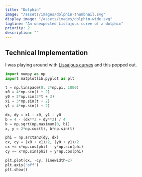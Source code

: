 ```yaml
---
title: "Dolphin"
image: "/assets/images/dolphin-thumbnail.svg"
display_image: "/assets/images/dolphin-wide.svg"
tagline: "An unexpected Lissajous curve of a dolphin"
priority: 2
description: ""
---
```




## Technical Implementation

I was playing around with <a href="https://en.wikipedia.org/wiki/Lissajous_curve" target="_blank">Lissajous curves</a> and this popped out. 


```python
import numpy as np
import matplotlib.pyplot as plt

t = np.linspace(0, 2*np.pi, 1000)
x0 = 4*np.sin(t + 2)
y0 = 2*np.sin(2*t + 3)
x1 = 3*np.sin(t + 2)
y1 = 4*np.sin(t + 2)

dx, dy = x1 - x0, y1 - y0
b = 4 - (dx**2 + dy**2) / 4
b = np.sqrt(np.maximum(0, b))
x, y = 2*np.cos(t), b*np.sin(t)

phi = np.arctan2(dy, dx)
cx, cy = (x0 + x1)/2, (y0 + y1)/2
cx += x*np.cos(phi) - y*np.sin(phi)
cy += x*np.sin(phi) + y*np.cos(phi)

plt.plot(cx, -cy, linewidth=2)
plt.axis('off')
plt.show()    
```

